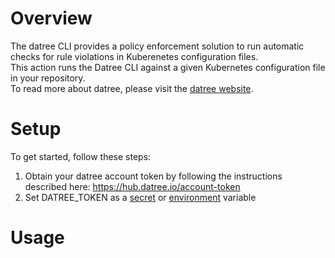 # Overview
The datree CLI provides a policy enforcement solution to run automatic checks for rule violations in Kuberenetes configuration files.<br/>
This action runs the Datree CLI against a given Kubernetes configuration file in your repository.<br/>
To read more about datree, please visit the [datree website](https://www.datree.io/).

# Setup
To get started, follow these steps:
1. Obtain your datree account token by following the instructions described here: https://hub.datree.io/account-token
2. Set DATREE_TOKEN as a [secret](https://docs.github.com/en/actions/reference/encrypted-secrets) or [environment](https://docs.github.com/en/actions/reference/environment-variables) variable

# Usage


